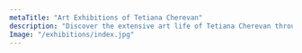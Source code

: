 ```yaml
---
metaTitle: "Art Exhibitions of Tetiana Cherevan"
description: "Discover the extensive art life of Tetiana Cherevan through her exhibitions. Experience her art in cities like London, New York, LA, Bangkok, Munich, Kyiv, and more. Dive into a decade of creativity and expression."
Image: "/exhibitions/index.jpg"
---
```

